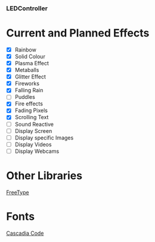 ### LEDController

# Current and Planned Effects
- [x] Rainbow
- [x] Solid Colour
- [x] Plasma Effect
- [x] Metaballs
- [x] Glitter Effect
- [x] Fireworks
- [x] Falling Rain
- [ ] Puddles
- [x] Fire effects
- [x] Fading Pixels
- [x] Scrolling Text
- [ ] Sound Reactive
- [ ] Display Screen
- [ ] Display specific Images
- [ ] Display Videos
- [ ] Display Webcams

# Other Libraries
[FreeType](https://freetype.org/index.html)

# Fonts
[Cascadia Code](https://github.com/microsoft/cascadia-code/)
